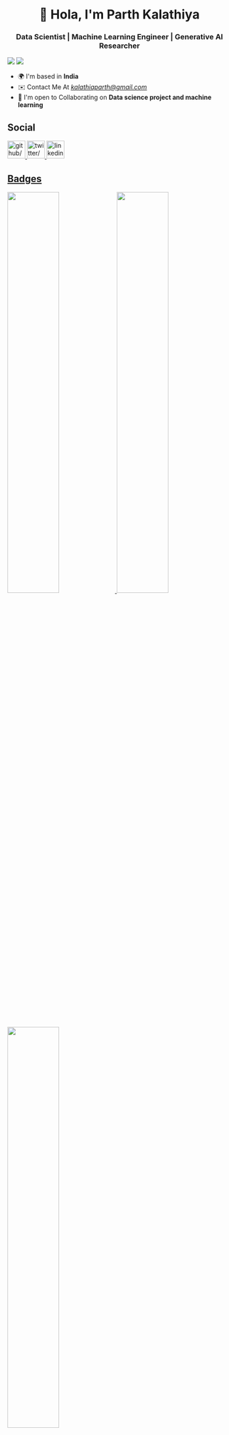<h1 align="center">👋 Hola, I'm Parth Kalathiya</h1>

<h3 align="center">Data Scientist | Machine Learning Engineer | Generative AI Researcher</h3>
<img src="https://komarev.com/ghpvc/?username=KP383&theme=oldie"/>
<img  src="https://github-profile-trophy.vercel.app/?username=KP383&label=Profile%20views&color=0e75b6&style=flat"/>

 - 🌍 I'm based in **India**
- ✉️ Contact Me At *<u><a href=mailto:kalathiaparth@gmail.com target="_blank">kalathiaparth@gmail.com</a></u>*
- 🤝 I'm open to Collaborating on **Data science project and machine learning**

<h2>Social</h2>
<a href="https://www.github.com/KP383" target="_blank" ><img src="https://res.cloudinary.com/dreamlist/image/upload/v1676730434/ease-prof/social/github-tile_gsrozh.svg" height="40" width="40" alt=github/>
<a href="https://www.twitter.com/kalathiaparth" target="_blank" ><img src="https://res.cloudinary.com/dreamlist/image/upload/v1676730463/ease-prof/social/twitter-tile_wvivtr.svg" height="40" width="40" alt=twitter/>
<a href="https://www.linkedin.com/in/parth-kalathiya-865a97204" target="_blank" ><img src="https://res.cloudinary.com/dreamlist/image/upload/v1676730564/ease-prof/social/linkedin-tile_jaz1sv.svg" height="40" width="40" alt=linkedin/>

<h2>Badges</h2>
<img width="48%" src="https://github-readme-stats.vercel.app/api?username=KP383&show_icons=true&theme=dark"/>
<img width="48%" src="https://github-readme-streak-stats.herokuapp.com/?user=KP383&theme=dark"/>
<img width="48%" src="https://github-readme-stats.vercel.app/api/top-langs/?username=KP383&layout=compact&theme=dark"/>

